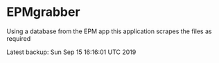 # EPMgrabber
Using a database from the EPM app this application scrapes the files as required


Latest backup: Sun Sep 15 16:16:01 UTC 2019
